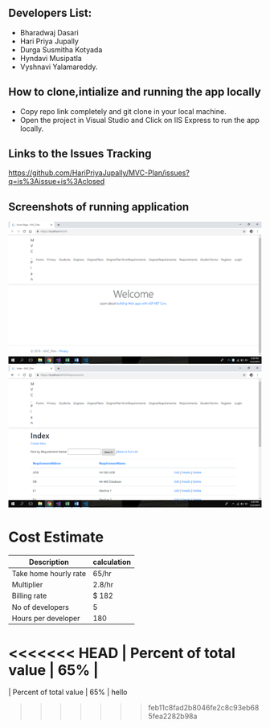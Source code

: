 ## Developers List:
* Bharadwaj Dasari
* Hari Priya Jupally
* Durga Susmitha Kotyada
* Hyndavi Musipatla
* Vyshnavi Yalamareddy.

## How to clone,intialize and running the app locally
* Copy repo link completely and git clone in your local machine.
* Open the project in Visual Studio and Click on IIS Express to run the app locally.

## Links to the Issues Tracking
https://github.com/HariPriyaJupally/MVC-Plan/issues?q=is%3Aissue+is%3Aclosed

## Screenshots of running application
<div align="center">
<img src ="Pictures of app running\Pic1.png" </img>
</div>

<div align="center">
<img src ="Pictures of app running\pic2.png" </img>
</div>



# Cost Estimate
| Description            | calculation  |
|------------------------|--------|
| Take home hourly rate  | 65/hr  |
| Multiplier             | 2.8/hr |
| Billing rate           | $ 182  |
| No of developers       | 5      |
| Hours per developer    | 180    |
<<<<<<< HEAD
| Percent of total value | 65%    |
=======
| Percent of total value | 65%    |
hello
>>>>>>> feb11c8fad2b8046fe2c8c93eb685fea2282b98a
